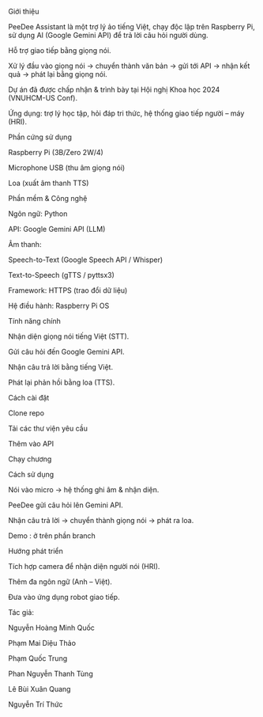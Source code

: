 Giới thiệu

PeeDee Assistant là một trợ lý ảo tiếng Việt, chạy độc lập trên Raspberry Pi, sử dụng AI (Google Gemini API) để trả lời câu hỏi người dùng.

Hỗ trợ giao tiếp bằng giọng nói.

Xử lý đầu vào giọng nói → chuyển thành văn bản → gửi tới API → nhận kết quả → phát lại bằng giọng nói.

Dự án đã được chấp nhận & trình bày tại Hội nghị Khoa học 2024 (VNUHCM-US Conf).

Ứng dụng: trợ lý học tập, hỏi đáp tri thức, hệ thống giao tiếp người – máy (HRI).

Phần cứng sử dụng

Raspberry Pi (3B/Zero 2W/4)

Microphone USB (thu âm giọng nói)

Loa (xuất âm thanh TTS)

Phần mềm & Công nghệ

Ngôn ngữ: Python

API: Google Gemini API (LLM)

Âm thanh:

Speech-to-Text (Google Speech API / Whisper)

Text-to-Speech (gTTS / pyttsx3)

Framework: HTTPS (trao đổi dữ liệu)

Hệ điều hành: Raspberry Pi OS

Tính năng chính

Nhận diện giọng nói tiếng Việt (STT).

Gửi câu hỏi đến Google Gemini API.

Nhận câu trả lời bằng tiếng Việt.

Phát lại phản hồi bằng loa (TTS).

Cách cài đặt

Clone repo

Tải các thư viện yêu cầu

Thêm vào API

Chạy chương 

Cách sử dụng

Nói vào micro → hệ thống ghi âm & nhận diện.

PeeDee gửi câu hỏi lên Gemini API.

Nhận câu trả lời → chuyển thành giọng nói → phát ra loa.

Demo : ở trên phần branch

Hướng phát triển

Tích hợp camera để nhận diện người nói (HRI).

Thêm đa ngôn ngữ (Anh – Việt).

Đưa vào ứng dụng robot giao tiếp.

Tác giả:

Nguyễn Hoàng Minh Quốc

Phạm Mai Diệu Thảo

Phạm Quốc Trung

Phan Nguyễn Thanh Tùng

Lê Bùi Xuân Quang

Nguyễn Trí Thức
